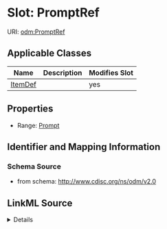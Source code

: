 # Slot: PromptRef

URI: [odm:PromptRef](http://www.cdisc.org/ns/odm/v2.0/PromptRef)



<!-- no inheritance hierarchy -->




## Applicable Classes

| Name | Description | Modifies Slot |
| --- | --- | --- |
[ItemDef](ItemDef.md) |  |  yes  |







## Properties

* Range: [Prompt](Prompt.md)





## Identifier and Mapping Information







### Schema Source


* from schema: http://www.cdisc.org/ns/odm/v2.0




## LinkML Source

<details>
```yaml
name: PromptRef
from_schema: http://www.cdisc.org/ns/odm/v2.0
rank: 1000
alias: PromptRef
domain_of:
- ItemDef
range: Prompt

```
</details>